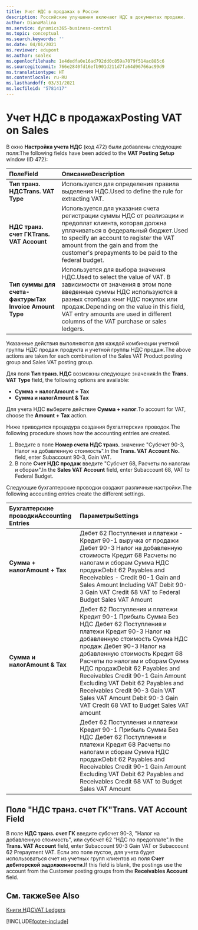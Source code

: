 ```yaml
---
title: Учет НДС в продажах в России
description: Российские улучшения включают НДС в документах продажи.
author: DianaMalina
ms.service: dynamics365-business-central
ms.topic: conceptual
ms.search.keywords: ''
ms.date: 04/01/2021
ms.reviewer: edupont
ms.author: soalex
ms.openlocfilehash: 1e4dedfa0e16ad792dd0c859a7079f514ac885c6
ms.sourcegitcommit: 766e2840fd16efb901d211d7fa64d96766ac99d9
ms.translationtype: HT
ms.contentlocale: ru-RU
ms.lasthandoff: 03/31/2021
ms.locfileid: "5781417"
---
```

# <a name="posting-vat-on-sales"></a><span data-ttu-id="77835-103">Учет НДС в продажах</span><span class="sxs-lookup"><span data-stu-id="77835-103">Posting VAT on Sales</span></span>

<span data-ttu-id="77835-104">В окно **Настройка учета НДС** (код 472) были добавлены следующие поля:</span><span class="sxs-lookup"><span data-stu-id="77835-104">The following fields have been added to the **VAT Posting Setup** window (ID 472):</span></span>

| <span data-ttu-id="77835-105">Поле</span><span class="sxs-lookup"><span data-stu-id="77835-105">Field</span></span>                       | <span data-ttu-id="77835-106">Описание</span><span class="sxs-lookup"><span data-stu-id="77835-106">Description</span></span>                                                  |
| :-------------------------- | :----------------------------------------------------------- |
| <span data-ttu-id="77835-107">**Тип транз. НДС**</span><span class="sxs-lookup"><span data-stu-id="77835-107">**Trans. VAT Type**</span></span>         | <span data-ttu-id="77835-108">Используется для определения правила выделения НДС.</span><span class="sxs-lookup"><span data-stu-id="77835-108">Used to define the rule for extracting VAT.</span></span>                  |
| <span data-ttu-id="77835-109">**НДС транз. счет ГК**</span><span class="sxs-lookup"><span data-stu-id="77835-109">**Trans. VAT Account**</span></span>      | <span data-ttu-id="77835-110">Используется для указания счета регистрации суммы НДС от реализации и предоплат клиента, которая должна уплачиваться в федеральный бюджет.</span><span class="sxs-lookup"><span data-stu-id="77835-110">Used to specify an account to register the VAT amount from the gain and from the customer's prepayments to be paid to the federal budget.</span></span> |
| <span data-ttu-id="77835-111">**Тип суммы для счета-фактуры**</span><span class="sxs-lookup"><span data-stu-id="77835-111">**Tax Invoice Amount Type**</span></span> | <span data-ttu-id="77835-112">Используется для выбора значения НДС.</span><span class="sxs-lookup"><span data-stu-id="77835-112">Used to select the value of VAT.</span></span> <span data-ttu-id="77835-113">В зависимости от значения в этом поле введенные суммы НДС используются в разных столбцах книг НДС покупок или продаж.</span><span class="sxs-lookup"><span data-stu-id="77835-113">Depending on the value in this field, VAT entry amounts are used in different columns of the VAT purchase or sales ledgers.</span></span> |

<span data-ttu-id="77835-114">Указанные действия выполняются для каждой комбинации учетной группы НДС продаж продукта и учетной группы НДС продаж.</span><span class="sxs-lookup"><span data-stu-id="77835-114">The above actions are taken for each combination of the Sales VAT Product posting group and Sales VAT posting group.</span></span> 

<span data-ttu-id="77835-115">Для поля **Тип транз. НДС** возможны следующие значения:</span><span class="sxs-lookup"><span data-stu-id="77835-115">In the **Trans. VAT Type** field, the following options are available:</span></span>

- <span data-ttu-id="77835-116">**Сумма + налог**</span><span class="sxs-lookup"><span data-stu-id="77835-116">**Amount + Tax**</span></span>
- <span data-ttu-id="77835-117">**Сумма и налог**</span><span class="sxs-lookup"><span data-stu-id="77835-117">**Amount & Tax**</span></span>

<span data-ttu-id="77835-118">Для учета НДС выберите действие **Сумма + налог**.</span><span class="sxs-lookup"><span data-stu-id="77835-118">To account for VAT, choose the **Amount + Tax** action.</span></span>

<span data-ttu-id="77835-119">Ниже приводится процедура создания бухгалтерских проводок.</span><span class="sxs-lookup"><span data-stu-id="77835-119">The following procedure shows how the accounting entries are created.</span></span>

1. <span data-ttu-id="77835-120">Введите в поле **Номер счета НДС транз.** значение "Субсчет 90-3, Налог на добавленную стоимость".</span><span class="sxs-lookup"><span data-stu-id="77835-120">In the **Trans. VAT Account No.** field, enter Subaccount 90-3, Gain VAT.</span></span>
2. <span data-ttu-id="77835-121">В поле **Счет НДС продаж** введите "Субсчет 68, Расчеты по налогам и сборам".</span><span class="sxs-lookup"><span data-stu-id="77835-121">In the **Sales VAT Account** field, enter Subaccount 68, VAT to Federal Budget.</span></span>

<span data-ttu-id="77835-122">Следующие бухгалтерские проводки создают различные настройки.</span><span class="sxs-lookup"><span data-stu-id="77835-122">The following accounting entries create the different settings.</span></span>

 

| <span data-ttu-id="77835-123">Бухгалтерские проводки</span><span class="sxs-lookup"><span data-stu-id="77835-123">Accounting Entries</span></span> | <span data-ttu-id="77835-124">Параметры</span><span class="sxs-lookup"><span data-stu-id="77835-124">Settings</span></span>                                                     |
| :----------------- | :----------------------------------------------------------- |
| <span data-ttu-id="77835-125">**Сумма + налог**</span><span class="sxs-lookup"><span data-stu-id="77835-125">**Amount + Tax**</span></span>   | <span data-ttu-id="77835-126">Дебет 62 Поступления и платежи - Кредит 90-1 выручка от продажи   Дебет 90-3 Налог на добавленную стоимость   Кредит 68 Расчеты по налогам и сборам   Сумма НДС продаж</span><span class="sxs-lookup"><span data-stu-id="77835-126">Debit 62 Payables and Receivables - Credit 90-1 Gain and Sales Amount Including VAT   Debit 90-3 Gain VAT   Credit 68 VAT to Federal Budget   Sales VAT Amount</span></span> |
| <span data-ttu-id="77835-127">**Сумма и налог**</span><span class="sxs-lookup"><span data-stu-id="77835-127">**Amount & Tax**</span></span>   | <span data-ttu-id="77835-128">Дебет 62 Поступления и платежи   Кредит 90-1 Прибыль   Сумма Без НДС   Дебет 62 Поступления и платежи   Кредит 90-3 Налог на добавленную стоимость   Сумма НДС продаж   Дебет 90-3 Налог на добавленную стоимость   Кредит 68 Расчеты по налогам и сборам   Сумма НДС продаж</span><span class="sxs-lookup"><span data-stu-id="77835-128">Debit 62 Payables and Receivables   Credit 90-1 Gain   Amount Excluding VAT   Debit 62 Payables and Receivables   Credit 90-3 Gain VAT   Sales VAT Amount   Debit 90-3 Gain VAT   Credit 68 VAT to Budget   Sales VAT amount</span></span> |
|                    | <span data-ttu-id="77835-129">Дебет 62 Поступления и платежи   Кредит 90-1 Прибыль   Сумма Без НДС   Дебет 62 Поступления и платежи   Кредит 68 Расчеты по налогам и сборам   Сумма НДС продаж</span><span class="sxs-lookup"><span data-stu-id="77835-129">Debit 62 Payables and Receivables   Credit 90-1 Gain   Amount Excluding VAT   Debit 62 Payables and Receivables   Credit 68 VAT to Budget   Sales VAT Amount</span></span> |

## <a name="trans-vat-account-field"></a><span data-ttu-id="77835-130">Поле "НДС транз. счет ГК"</span><span class="sxs-lookup"><span data-stu-id="77835-130">Trans. VAT Account Field</span></span>

<span data-ttu-id="77835-131">В поле **НДС транз. счет ГК** введите субсчет 90-3, "Налог на добавленную стоимость", или субсчет 62 "НДС по предоплате".</span><span class="sxs-lookup"><span data-stu-id="77835-131">In the **Trans. VAT Account** field, enter Subaccount 90-3 Gain VAT or Subaccount 62 Prepayment VAT.</span></span> <span data-ttu-id="77835-132">Если это поле пустое, для учета будет использоваться счет из учетных групп клиентов из поля **Счет дебиторской задолженности**.</span><span class="sxs-lookup"><span data-stu-id="77835-132">If this field is blank, the postings use the account from the Customer posting groups from the **Receivables Account** field.</span></span>

## <a name="see-also"></a><span data-ttu-id="77835-133">См. также</span><span class="sxs-lookup"><span data-stu-id="77835-133">See Also</span></span>

[<span data-ttu-id="77835-134">Книги НДС</span><span class="sxs-lookup"><span data-stu-id="77835-134">VAT Ledgers</span></span>](VAT-Ledgers.md)  

[!INCLUDE[footer-include](../../includes/footer-banner.md)]